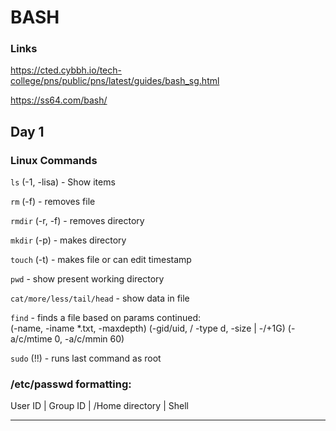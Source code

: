 # BASH

### Links

https://cted.cybbh.io/tech-college/pns/public/pns/latest/guides/bash_sg.html

https://ss64.com/bash/

## Day 1

### Linux Commands

```ls```    (-1, -lisa)    -    Show items

```rm```   (-f)   -    removes file

```rmdir``` (-r, -f)  -    removes directory

```mkdir``` (-p)   -    makes directory

```touch``` (-t)   -    makes file or can edit timestamp

```pwd```        -      show present working directory

```cat/more/less/tail/head```    -    show data in file

```find```    -    finds a file based on params
continued:  
(-name, -iname \*.txt, -maxdepth)
(-gid/uid, / -type d, -size | -/+1G)
(-a/c/mtime 0, -a/c/mmin 60)

```sudo``` (!!)    -    runs last command as root

### /etc/passwd formatting:

User ID  |  Group ID  |  /Home directory  |  Shell


<hr>
